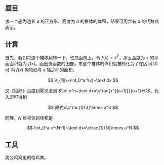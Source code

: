## 题目

求一个底为边长 $a$ 的正方形、高度为 $a$ 的椎体的体积，结果可用含有 $a$ 的代数式表示。

## 计算

首先，我们将这个椎体翻转一下，使底面向上。令 $f(x)=x^2$，那么高度为 $x$ 的平面面积就为 $f(x)$。画出该函数的图像，求这个椎体的体积就被转化为了在区间 $[0,a]$ 内 $f(x)$ 抛物线与 $x$ 轴之间的面积。

$$
	V_{锥}=\int_0^a  f(x)~\text dx
$$

又《恰好》百度到幂次法则 $\int x^n~\text dx=\cfrac{x^{(n+1)}}{n+1}+C$，代入即可得到

$$
原式=\cfrac{1}{3}\times a^3
$$

同理，$N$ 维椎体的体积是

$$
\int_0^a x^{N-1}~\text dx=\cfrac{1}{N}\times a^N
$$

## 工具

美公鸡窝里的喂鸡粪。